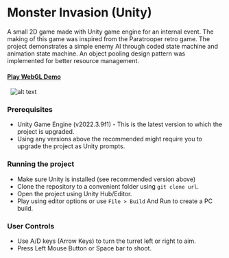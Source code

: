 # Monster Invasion (Unity)
A small 2D game made with Unity game engine for an internal event. The making of this game was inspired from the Paratrooper retro game. The project demonstrates a simple enemy AI through coded state machine and animation state machine. An object pooling design pattern was implemented for better resource management.

#### [Play WebGL Demo](https://rendercodeninja.github.io/monster-invasion-unity)
&nbsp;
![alt text](https://raw.githubusercontent.com/RendercodeNinja/monster-invasion-unity/main/ss-monster-invasion.png)

### Prerequisites
* Unity Game Engine (v2022.3.9f1) - This is the latest version to which the project is upgraded.
* Using any versions above the recommended might require you to upgrade the project as Unity prompts.

### Running the project
 * Make sure Unity is installed (see recommended version above)
 * Clone the repository to a convenient folder using `git clone url`.
 * Open the project using Unity Hub/Editor.
 * Play using editor options or use `File > Build` And Run to create a PC build.


### User Controls
* Use A/D keys (Arrow Keys) to turn the turret left or right to aim.
* Press Left Mouse Button or Space bar to shoot.